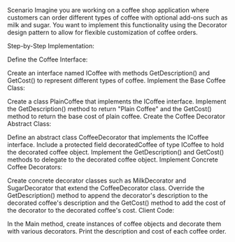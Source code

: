 Scenario
    Imagine you are working on a coffee shop application where customers can order different types of coffee with optional add-ons such as milk and sugar. You want to implement this functionality using the Decorator design pattern to allow for flexible customization of coffee orders.

Step-by-Step Implementation:

Define the Coffee Interface:

Create an interface named ICoffee with methods GetDescription() and GetCost() to represent different types of coffee.
Implement the Base Coffee Class:

Create a class PlainCoffee that implements the ICoffee interface.
Implement the GetDescription() method to return "Plain Coffee" and the GetCost() method to return the base cost of plain coffee.
Create the Coffee Decorator Abstract Class:

Define an abstract class CoffeeDecorator that implements the ICoffee interface.
Include a protected field decoratedCoffee of type ICoffee to hold the decorated coffee object.
Implement the GetDescription() and GetCost() methods to delegate to the decorated coffee object.
Implement Concrete Coffee Decorators:

Create concrete decorator classes such as MilkDecorator and SugarDecorator that extend the CoffeeDecorator class.
Override the GetDescription() method to append the decorator's description to the decorated coffee's description and the GetCost() method to add the cost of the decorator to the decorated coffee's cost.
Client Code:

In the Main method, create instances of coffee objects and decorate them with various decorators.
Print the description and cost of each coffee order.